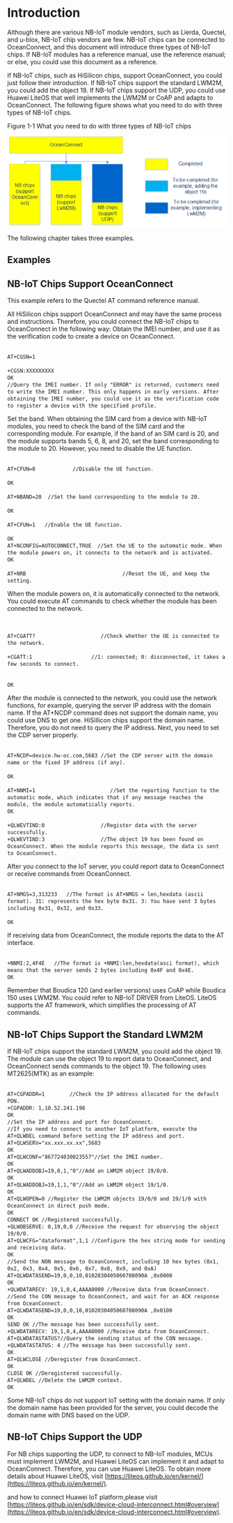 # Introduction

Although there are various NB-IoT module vendors, such as Lierda, Quectel, and u-blox, NB-IoT chip vendors are few. NB-IoT chips can be connected to OceanConnect, and this document will introduce three types of NB-IoT chips. If NB-IoT modules has a reference manual, use the reference manual; or else, you could use this document as a reference.

If NB-IoT chips, such as HiSilicon chips, support OceanConnect, you could just follow their introduction. If NB-IoT chips support the standard LWM2M, you could add the object 19. If NB-IoT chips support the UDP, you could use Huawei LiteOS that well implements the LWM2M or CoAP and adapts to OceanConnect. The following figure shows what you need to do with three types of NB-IoT chips.

Figure 1-1 What you need to do with three types of NB-IoT chips

![](./figures/en-us_image_0150623379.png)

The following chapter takes three examples.

## Examples ##

<h2 id="NB-IoT-chips-support-oceanconnect.md">NB-IoT Chips Support OceanConnect</h2>

This example refers to the Quectel AT command reference manual.

All HiSilicon chips support OceanConnect and may have the same process and instructions. Therefore, you could connect the NB-IoT chips to OceanConnect in the following way: Obtain the IMEI number, and use it as the verification code to create a device on OceanConnect.

```

AT+CGSN=1

+CGSN:XXXXXXXXX
OK
//Query the IMEI number. If only "ERROR" is returned, customers need to write the IMEI number. This only happens in early versions. After obtaining the IMEI number, you could use it as the verification code to register a device with the specified profile.

```

Set the band. When obtaining the SIM card from a device with NB-IoT modules, you need to check the band of the SIM card and the corresponding module. For example, if the band of an SIM card is 20, and the module supports bands 5, 6, 8, and 20, set the band corresponding to the module to 20. However, you need to disable the UE function.

```

AT+CFUN=0            //Disable the UE function.

OK

AT+NBAND=20  //Set the band corresponding to the module to 20.

OK

AT+CFUN=1   //Enable the UE function.

OK
AT+NCONFIG=AUTOCONNECT,TRUE  //Set the UE to the automatic mode. When the module powers on, it connects to the network and is activated.
OK

AT+NRB                               //Reset the UE, and keep the setting.
```

When the module powers on, it is automatically connected to the network. You could execute AT commands to check whether the module has been connected to the network.

```


AT+CGATT?                     //Check whether the UE is connected to the network.

+CGATT:1                   //1: connected; 0: disconnected, it takes a few seconds to connect.


OK

```

After the module is connected to the network, you could use the network functions, for example, querying the server IP address with the domain name. If the AT+NCDP command does not support the domain name, you could use DNS to get one. HiSillicon chips support the domain name. Therefore, you do not need to query the IP address. Next, you need to set the CDP server properly.

```

AT+NCDP=device.hw-oc.com,5683 //Set the CDP server with the domain name or the fixed IP address (if any).

OK

AT+NNMI=1                        //Set the reporting function to the automatic mode, which indicates that if any message reaches the module, the module automatically reports.
OK

+QLWEVTIND:0                  //Register data with the server successfully.
+QLWEVTIND:3                  //The object 19 has been found on OceanConnect. When the module reports this message, the data is sent to OceanConnect.

```

After you connect to the IoT server, you could report data to OceanConnect or receive commands from OceanConnect.

```

AT+NMGS=3,313233   //The format is AT+NMGS = len,hexdata (ascii format). 31: represents the hex byte 0x31. 3: You have sent 3 bytes including 0x31, 0x32, and 0x33.

OK

```

If receiving data from OceanConnect, the module reports the data to the AT interface.

```

+NNMI:2,4F4E   //The format is +NNMI:len,hexdata(asci format), which means that the server sends 2 bytes including 0x4F and 0x4E.
OK

```

Remember that Boudica 120 \(and earlier versions\) uses CoAP while Boudica 150 uses LWM2M. You could refer to NB-IoT DRIVER from LiteOS. LiteOS supports the AT framework, which simplifies the processing of AT commands.

<h2 id="NB-IoT-chips-support-the-standard-lwm2m.md">NB-IoT Chips Support the Standard LWM2M</h2>

If NB-IoT chips support the standard LWM2M, you could add the object 19. The module can use the object 19 to report data to OceanConnect, and OceanConnect sends commands to the object 19. The following uses MT2625\(MTK\) as an example:

```

AT+CGPADDR=1        //Check the IP address allocated for the default PDN.
+CGPADDR: 1,10.52.241.198
OK
//Set the IP address and port for OceanConnect.
//If you need to connect to another IoT platform, execute the AT+QLWDEL command before setting the IP address and port.
AT+QLWSERV="xx.xxx.xx.xx",5683
OK
AT+QLWCONF="867724030023557"//Set the IMEI number.
OK
AT+QLWADDOBJ=19,0,1,"0"//Add an LWM2M object 19/0/0.
OK
AT+QLWADDOBJ=19,1,1,"0"//Add an LWM2M object 19/1/0.
OK
AT+QLWOPEN=0 //Register the LWM2M objects 19/0/0 and 19/1/0 with OceanConnect in direct push mode.
OK
CONNECT OK //Registered successfully.
+QLWOBSERVE: 0,19,0,0 //Receive the request for observing the object 19/0/0.
AT+QLWCFG="dataformat",1,1 //Configure the hex string mode for sending and receiving data.
OK
//Send the NON message to OceanConnect, including 10 hex bytes (0x1, 0x2, 0x3, 0x4, 0x5, 0x6, 0x7, 0x8, 0x9, and 0xA)
AT+QLWDATASEND=19,0,0,10,0102030405060708090A ,0x0000
OK
+QLWDATARECV: 19,1,0,4,AAAA0000 //Receive data from OceanConnect.
//Send the CON message to OceanConnect, and wait for an ACK response from OceanConnect.
AT+QLWDATASEND=19,0,0,10,0102030405060708090A ,0x0100
OK
SEND OK //The message has been successfully sent.
+QLWDATARECV: 19,1,0,4,AAAA0000 //Receive data from OceanConnect.
AT+QLWDATASTATUS?//Query the sending status of the CON message.
+QLWDATASTATUS: 4 //The message has been successfully sent.
OK
AT+QLWCLOSE //Deregister from OceanConnect.
OK
CLOSE OK //Deregistered successfully.
AT+QLWDEL //Delete the LWM2M context.
OK

```

Some NB-IoT chips do not support IoT setting with the domain name. If only the domain name has been provided for the server, you could decode the domain name with DNS based on the UDP.

<h2 id="nb-chips-support-the-udp.md">NB-IoT Chips Support the UDP</h2>

For NB chips supporting the UDP, to connect to NB-IoT modules, MCUs must implement LWM2M, and Huawei LiteOS can implement it and adapt to OceanConnect. Therefore, you can use Huawei LiteOS. To obtain more details about Huawei LiteOS, visit  [https://liteos.github.io/en/kernel/](https://liteos.github.io/en/kernel/).

and how to connect Huawei IoT platform,please visit [https://liteos.github.io/en/sdk/device-cloud-interconnect.html#overview](https://liteos.github.io/en/sdk/device-cloud-interconnect.html#overview).
